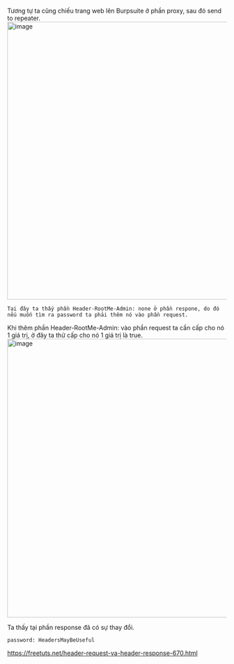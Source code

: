 Tương tự ta cũng chiếu trang web lên Burpsuite ở phần proxy, sau đó send to repeater.  
  <img width="638" alt="image" src="https://user-images.githubusercontent.com/125866921/220974306-c72e781a-d1b2-4afc-b3df-93fb78762871.png">  

    Tại đây ta thấy phần Header-RootMe-Admin: none ở phần respone, do đó nếu muốn tìm ra password ta phải thêm nó vào phần request.  
   
Khi thêm phần Header-RootMe-Admin: vào phần request ta cần cấp cho nó 1 giá trị, ở đây ta thử cấp cho nó 1 giá trị là true.  
  <img width="640" alt="image" src="https://user-images.githubusercontent.com/125866921/220975099-de8709ad-b621-452c-acc4-af0c2a4a4375.png">  
    
  Ta thấy tại phần response đã có sự thay đổi.  
    
    password: HeadersMayBeUseful

https://freetuts.net/header-request-va-header-response-670.html
